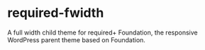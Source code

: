 required-fwidth
===============

A full width child theme for required+ Foundation, the responsive WordPress parent theme based on Foundation.